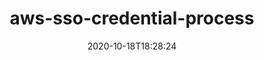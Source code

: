 ---
date: '2020-10-18T18:28:24'
draft: false
metadata:
  description: Bring AWS SSO-based credentials to the AWS SDKs until they have proper
    support
  homepage: null
  name: aws-sso-credential-process
  owner:
    github_url: https://github.com/benkehoe
    login: benkehoe
    name: Ben Kehoe
    url: https://twitter.com/ben11kehoe
  url: https://github.com/benkehoe/aws-sso-credential-process
tags:
- aws
title: aws-sso-credential-process
type: tool
---